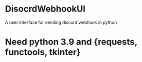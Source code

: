 # DisocrdWebhookUI
A user interface for sending discord webhook in python




# Need python 3.9 and {requests, functools, tkinter}
